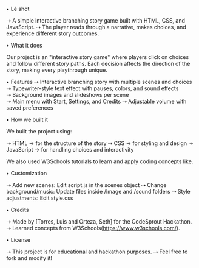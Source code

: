 • Lé shot

⇢ A simple interactive branching story game built with HTML, CSS, and JavaScript.
⇢ The player reads through a narrative, makes choices, and experience different story outcomes.


• What it does

Our project is an "interactive story game" where players click on choices and follow different story paths. Each decision affects the direction of the story, making every playthrough unique.

• Features
⇢ Interactive branching   story   with   multiple   scenes   and   choices  
⇢ Typewriter-style   text   effect   with   pauses,   colors,   and   sound effects  
⇢ Background   images and slideshows per scene  
⇢ Main  menu   with   Start,  Settings, and  Credits
⇢ Adjustable   volume   with   saved   preferences 

• How we built it

We built the project using:

⇢ HTML → for the structure of the story
⇢ CSS → for styling and design
⇢ JavaScript → for handling choices and interactivity

We also used W3Schools tutorials to learn and apply coding concepts like.

• Customization

⇢ Add new scenes: Edit script.js in the scenes object
⇢ Change background/music: Update files inside /Image and /sound folders
⇢ Style adjustments: Edit style.css

• Credits

⇢ Made by [Torres, Luis and Orteza, Seth] for the CodeSprout Hackathon.
⇢ Learned concepts from W3Schools(https://www.w3schools.com/).

• License

⇢ This project is for educational and hackathon purposes.
⇢ Feel free to fork and modify it!

